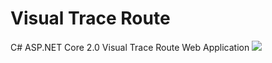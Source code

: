 # Visual Trace Route
C# ASP.NET Core 2.0 Visual Trace Route Web Application
![](https://i.imgur.com/7R7cHNk.jpg)
